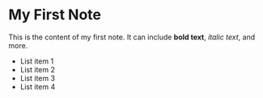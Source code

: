 # My First Note

This is the content of my first note. It can include **bold text**, *italic text*, and more.

- List item 1
- List item 2
- List item 3
- List item 4
